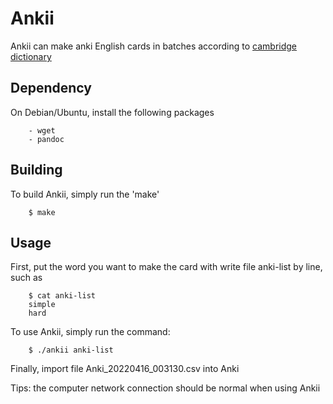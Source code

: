 # Ankii

Ankii can make anki English cards in batches according to [cambridge dictionary](https://dictionary.cambridge.org/)


## Dependency

On Debian/Ubuntu, install the following packages

        - wget
        - pandoc

## Building

To build Ankii, simply run the 'make'

        $ make

## Usage

First, put the word you want to make the card with write file anki-list by line, such as

        $ cat anki-list
        simple
        hard

To use Ankii, simply run the command: 

        $ ./ankii anki-list

Finally, import file Anki\_20220416\_003130.csv into Anki

Tips: the computer network connection should be normal when using Ankii
